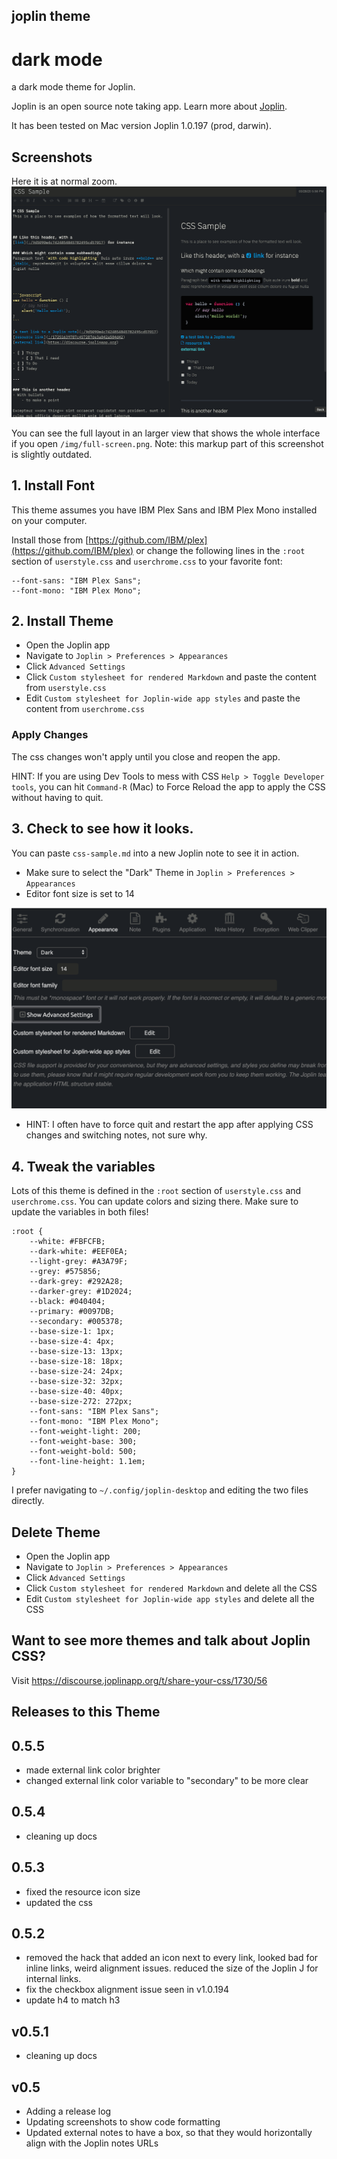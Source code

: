 ## joplin theme
# dark mode
a dark mode theme for Joplin.

Joplin is an open source note taking app. Learn more about [Joplin](http://joplinapp.org).

It has been tested on Mac version Joplin 1.0.197 (prod, darwin). 

## Screenshots
Here it is at normal zoom.
![v0.5.5-updates.png](/screenshots/v0.5.5-updates.png)

You can see the full layout in an larger view that shows the whole interface if you open `/img/full-screen.png`. Note: this markup part of this screenshot is slightly outdated.

## 1. Install Font

This theme assumes you have IBM Plex Sans and IBM Plex Mono installed on your computer.

Install those from [https://github.com/IBM/plex](https://github.com/IBM/plex) or change the following lines in the `:root` section of  `userstyle.css` and `userchrome.css` to your favorite font:
```
--font-sans: "IBM Plex Sans";
--font-mono: "IBM Plex Mono";
```

## 2. Install Theme
- Open the Joplin app
- Navigate to  `Joplin > Preferences > Appearances`
- Click `Advanced Settings`
- Click `Custom stylesheet for rendered Markdown` and paste the content from `userstyle.css`
- Edit `Custom stylesheet for Joplin-wide app styles` and paste the content from `userchrome.css`


### Apply Changes
The css changes won't apply until you close and reopen the app.

HINT: If you are using Dev Tools to mess with CSS `Help > Toggle Developer tools`, you can hit `Command-R` (Mac) to Force Reload the app to apply the CSS without having to quit.

## 3. Check to see how it looks.
You can paste `css-sample.md` into a new Joplin note to see it in action.

- Make sure to select the "Dark" Theme in `Joplin > Preferences > Appearances`
- Editor font size is set to 14

![joplin-appearance-settings.png](/img/joplin-appearance-settings.png)

- HINT: I often have to force quit and restart the app after applying CSS changes and switching notes, not sure why.

## 4. Tweak the variables
Lots of this theme is defined in the `:root` section of  `userstyle.css` and `userchrome.css`. You can update colors and sizing there. Make sure to update the variables in both files!

```
:root {
    --white: #FBFCFB;
    --dark-white: #EEF0EA;
    --light-grey: #A3A79F;
    --grey: #575856;
    --dark-grey: #292A28;
    --darker-grey: #1D2024;
    --black: #040404;
    --primary: #0097DB;
    --secondary: #005378;
    --base-size-1: 1px;
    --base-size-4: 4px;
    --base-size-13: 13px;
    --base-size-18: 18px;
    --base-size-24: 24px;
    --base-size-32: 32px;
    --base-size-40: 40px;
    --base-size-272: 272px;
    --font-sans: "IBM Plex Sans";
    --font-mono: "IBM Plex Mono";
    --font-weight-light: 200;
    --font-weight-base: 300;
    --font-weight-bold: 500;
    --font-line-height: 1.1em;
}
```

I prefer navigating to `~/.config/joplin-desktop` and editing the two files directly.


## Delete Theme
- Open the Joplin app
- Navigate to  `Joplin > Preferences > Appearances`
- Click `Advanced Settings`
- Click `Custom stylesheet for rendered Markdown` and delete all the CSS
- Edit `Custom stylesheet for Joplin-wide app styles` and delete all the CSS

## Want to see more themes and talk about Joplin CSS?
Visit https://discourse.joplinapp.org/t/share-your-css/1730/56

## Releases to this Theme
## 0.5.5
- made external link color brighter
- changed external link color variable to "secondary" to be more clear

## 0.5.4
- cleaning up docs

## 0.5.3
- fixed the resource icon size
- updated the css

## 0.5.2
- removed the hack that added an icon next to every link, looked bad for inline links, weird alignment issues. reduced the size of the Joplin J for internal links.
- fix the checkbox alignment issue seen in v1.0.194
- update h4 to match h3

## v0.5.1
- cleaning up docs

## v0.5
- Adding a release log
- Updating screenshots to show code formatting
- Updated external notes to have a box, so that they would horizontally align with the Joplin notes URLs
